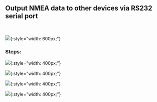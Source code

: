 ## Output NMEA data to other devices via RS232 serial port

<br>

![](images/BT-RS232-adapter.png){:style="width: 600px;"}

### Steps:

![](images/output-bt-1.png){:style="width: 400px;"}

![](images/output-bt-2.png){:style="width: 400px;"}

![](images/output-bt-3.png){:style="width: 400px;"}

![](images/output-bt-4.png){:style="width: 400px;"}
